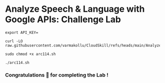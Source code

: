 # Analyze Speech & Language with Google APIs: Challenge Lab

```
export API_KEY=
```
```
curl -LO raw.githubusercontent.com/varmakollu/CloudSkill/refs/heads/main/Analyze%20Speech%20%26%20Language%20with%20Google%20APIs%20Challenge%20Lab/arc114.sh

sudo chmod +x arc114.sh

./arc114.sh
```

### Congratulations 🎉 for completing the Lab !
